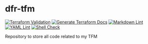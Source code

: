 # dfr-tfm

[![Terraform Validation](https://github.com/dfr99/dfr-tfm/actions/workflows/validate-terraform.yml/badge.svg)](https://github.com/dfr99/dfr-tfm/actions/workflows/validate-terraform.yml)
[![Generate Terraform Docs](https://github.com/dfr99/dfr-tfm/actions/workflows/generate-terraform-docs.yml/badge.svg)](https://github.com/dfr99/dfr-tfm/actions/workflows/generate-terraform-docs.yml)
[![Markdown Lint](https://github.com/dfr99/dfr-tfm/actions/workflows/validate-markdown.yml/badge.svg)](https://github.com/dfr99/dfr-tfm/actions/workflows/validate-markdown.yml)
[![YAML Lint](https://github.com/dfr99/dfr-tfm/actions/workflows/validate-yaml.yml/badge.svg)](https://github.com/dfr99/dfr-tfm/actions/workflows/validate-yaml.yml)
[![Shell Check](https://github.com/dfr99/dfr-tfm/actions/workflows/validate-bash.yml/badge.svg)](https://github.com/dfr99/dfr-tfm/actions/workflows/validate-bash.yml)

Repository to store all code related to my TFM
